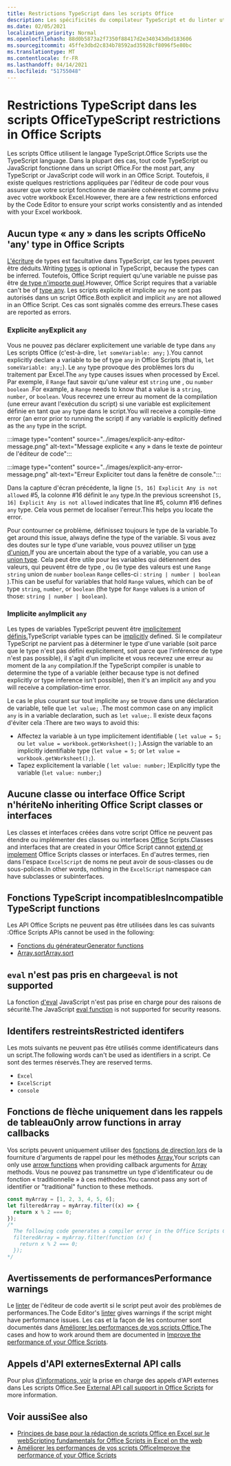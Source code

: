 ```yaml
---
title: Restrictions TypeScript dans les scripts Office
description: Les spécificités du compilateur TypeScript et du linter utilisés par l'éditeur de code de scripts Office.
ms.date: 02/05/2021
localization_priority: Normal
ms.openlocfilehash: 88d0b5873a2f7350f88417d2e340343dbd183606
ms.sourcegitcommit: 45ffe3dbd2c834b78592ad35928cf8096f5e80bc
ms.translationtype: MT
ms.contentlocale: fr-FR
ms.lasthandoff: 04/14/2021
ms.locfileid: "51755048"
---
```

# <a name="typescript-restrictions-in-office-scripts"></a><span data-ttu-id="791a0-103">Restrictions TypeScript dans les scripts Office</span><span class="sxs-lookup"><span data-stu-id="791a0-103">TypeScript restrictions in Office Scripts</span></span>

<span data-ttu-id="791a0-104">Les scripts Office utilisent le langage TypeScript.</span><span class="sxs-lookup"><span data-stu-id="791a0-104">Office Scripts use the TypeScript language.</span></span> <span data-ttu-id="791a0-105">Dans la plupart des cas, tout code TypeScript ou JavaScript fonctionne dans un script Office.</span><span class="sxs-lookup"><span data-stu-id="791a0-105">For the most part, any TypeScript or JavaScript code will work in an Office Script.</span></span> <span data-ttu-id="791a0-106">Toutefois, il existe quelques restrictions appliquées par l'éditeur de code pour vous assurer que votre script fonctionne de manière cohérente et comme prévu avec votre workbook Excel.</span><span class="sxs-lookup"><span data-stu-id="791a0-106">However, there are a few restrictions enforced by the Code Editor to ensure your script works consistently and as intended with your Excel workbook.</span></span>

## <a name="no-any-type-in-office-scripts"></a><span data-ttu-id="791a0-107">Aucun type « any » dans les scripts Office</span><span class="sxs-lookup"><span data-stu-id="791a0-107">No 'any' type in Office Scripts</span></span>

<span data-ttu-id="791a0-108">[L'écriture](https://www.typescriptlang.org/docs/handbook/typescript-in-5-minutes.html) de types est facultative dans TypeScript, car les types peuvent être déduits.</span><span class="sxs-lookup"><span data-stu-id="791a0-108">Writing [types](https://www.typescriptlang.org/docs/handbook/typescript-in-5-minutes.html) is optional in TypeScript, because the types can be inferred.</span></span> <span data-ttu-id="791a0-109">Toutefois, Office Script requiert qu'une variable ne puisse pas être [de type n'importe quel](https://www.typescriptlang.org/docs/handbook/basic-types.html#any).</span><span class="sxs-lookup"><span data-stu-id="791a0-109">However, Office Script requires that a variable can't be of [type any](https://www.typescriptlang.org/docs/handbook/basic-types.html#any).</span></span> <span data-ttu-id="791a0-110">Les scripts explicite et implicite `any` ne sont pas autorisés dans un script Office.</span><span class="sxs-lookup"><span data-stu-id="791a0-110">Both explicit and implicit `any` are not allowed in an Office Script.</span></span> <span data-ttu-id="791a0-111">Ces cas sont signalés comme des erreurs.</span><span class="sxs-lookup"><span data-stu-id="791a0-111">These cases are reported as errors.</span></span>

### <a name="explicit-any"></a><span data-ttu-id="791a0-112">Explicite `any`</span><span class="sxs-lookup"><span data-stu-id="791a0-112">Explicit `any`</span></span>

<span data-ttu-id="791a0-113">Vous ne pouvez pas déclarer explicitement une variable de type dans `any` Les scripts Office (c'est-à-dire, `let someVariable: any;` ).</span><span class="sxs-lookup"><span data-stu-id="791a0-113">You cannot explicitly declare a variable to be of type `any` in Office Scripts (that is, `let someVariable: any;`).</span></span> <span data-ttu-id="791a0-114">Le `any` type provoque des problèmes lors du traitement par Excel.</span><span class="sxs-lookup"><span data-stu-id="791a0-114">The `any` type causes issues when processed by Excel.</span></span> <span data-ttu-id="791a0-115">Par exemple, il `Range` faut savoir qu'une valeur est `string` une , ou `number` `boolean` .</span><span class="sxs-lookup"><span data-stu-id="791a0-115">For example, a `Range` needs to know that a value is a `string`, `number`, or `boolean`.</span></span> <span data-ttu-id="791a0-116">Vous recevrez une erreur au moment de la compilation (une erreur avant l'exécution du script) si une variable est explicitement définie en tant que `any` type dans le script.</span><span class="sxs-lookup"><span data-stu-id="791a0-116">You will receive a compile-time error (an error prior to running the script) if any variable is explicitly defined as the `any` type in the script.</span></span>

:::image type="content" source="../images/explicit-any-editor-message.png" alt-text="Message explicite « any » dans le texte de pointeur de l'éditeur de code":::

:::image type="content" source="../images/explicit-any-error-message.png" alt-text="Erreur Expliciter tout dans la fenêtre de console.":::

<span data-ttu-id="791a0-119">Dans la capture d'écran précédente, la ligne `[5, 16] Explicit Any is not allowed` #5, la colonne #16 définit le `any` type.</span><span class="sxs-lookup"><span data-stu-id="791a0-119">In the previous screenshot `[5, 16] Explicit Any is not allowed` indicates that line #5, column #16 defines `any` type.</span></span> <span data-ttu-id="791a0-120">Cela vous permet de localiser l'erreur.</span><span class="sxs-lookup"><span data-stu-id="791a0-120">This helps you locate the error.</span></span>

<span data-ttu-id="791a0-121">Pour contourner ce problème, définissez toujours le type de la variable.</span><span class="sxs-lookup"><span data-stu-id="791a0-121">To get around this issue, always define the type of the variable.</span></span> <span data-ttu-id="791a0-122">Si vous avez des doutes sur le type d'une variable, vous pouvez utiliser un [type d'union.](https://www.typescriptlang.org/docs/handbook/unions-and-intersections.html)</span><span class="sxs-lookup"><span data-stu-id="791a0-122">If you are uncertain about the type of a variable, you can use a [union type](https://www.typescriptlang.org/docs/handbook/unions-and-intersections.html).</span></span> <span data-ttu-id="791a0-123">Cela peut être utile pour les variables qui détiennent des valeurs, qui peuvent être de type , ou (le type des valeurs est une `Range` `string` union de `number` `boolean` `Range` celles-ci : `string | number | boolean` ).</span><span class="sxs-lookup"><span data-stu-id="791a0-123">This can be useful for variables that hold `Range` values, which can be of type `string`, `number`, or `boolean` (the type for `Range` values is a union of those: `string | number | boolean`).</span></span>

### <a name="implicit-any"></a><span data-ttu-id="791a0-124">Implicite `any`</span><span class="sxs-lookup"><span data-stu-id="791a0-124">Implicit `any`</span></span>

<span data-ttu-id="791a0-125">Les types de variables TypeScript peuvent être [implicitement définis.](https://www.typescriptlang.org/docs/handbook/type-inference.html)</span><span class="sxs-lookup"><span data-stu-id="791a0-125">TypeScript variable types can be [implicitly](https://www.typescriptlang.org/docs/handbook/type-inference.html) defined.</span></span> <span data-ttu-id="791a0-126">Si le compilateur TypeScript ne parvient pas à déterminer le type d'une variable (soit parce que le type n'est pas défini explicitement, soit parce que l'inférence de type n'est pas possible), il s'agit d'un implicite et vous recevrez une erreur au moment de la `any` compilation.</span><span class="sxs-lookup"><span data-stu-id="791a0-126">If the TypeScript compiler is unable to determine the type of a variable (either because type is not defined explicitly or type inference isn't possible), then it's an implicit `any` and you will receive a compilation-time error.</span></span>

<span data-ttu-id="791a0-127">Le cas le plus courant sur tout implicite `any` se trouve dans une déclaration de variable, telle que `let value;` .</span><span class="sxs-lookup"><span data-stu-id="791a0-127">The most common case on any implicit `any` is in a variable declaration, such as `let value;`.</span></span> <span data-ttu-id="791a0-128">Il existe deux façons d'éviter cela :</span><span class="sxs-lookup"><span data-stu-id="791a0-128">There are two ways to avoid this:</span></span>

* <span data-ttu-id="791a0-129">Affectez la variable à un type implicitement identifiable ( `let value = 5;` ou `let value = workbook.getWorksheet();` ).</span><span class="sxs-lookup"><span data-stu-id="791a0-129">Assign the variable to an implicitly identifiable type (`let value = 5;` or `let value = workbook.getWorksheet();`).</span></span>
* <span data-ttu-id="791a0-130">Tapez explicitement la variable ( `let value: number;` )</span><span class="sxs-lookup"><span data-stu-id="791a0-130">Explicitly type the variable (`let value: number;`)</span></span>

## <a name="no-inheriting-office-script-classes-or-interfaces"></a><span data-ttu-id="791a0-131">Aucune classe ou interface Office Script n'hérite</span><span class="sxs-lookup"><span data-stu-id="791a0-131">No inheriting Office Script classes or interfaces</span></span>

<span data-ttu-id="791a0-132">Les classes et interfaces créées dans votre script Office ne peuvent pas étendre ou implémenter des classes ou interfaces [Office](https://www.typescriptlang.org/docs/handbook/classes.html#inheritance) Scripts.</span><span class="sxs-lookup"><span data-stu-id="791a0-132">Classes and interfaces that are created in your Office Script cannot [extend or implement](https://www.typescriptlang.org/docs/handbook/classes.html#inheritance) Office Scripts classes or interfaces.</span></span> <span data-ttu-id="791a0-133">En d'autres termes, rien dans l'espace `ExcelScript` de noms ne peut avoir de sous-classes ou de sous-polices.</span><span class="sxs-lookup"><span data-stu-id="791a0-133">In other words, nothing in the `ExcelScript` namespace can have subclasses or subinterfaces.</span></span>

## <a name="incompatible-typescript-functions"></a><span data-ttu-id="791a0-134">Fonctions TypeScript incompatibles</span><span class="sxs-lookup"><span data-stu-id="791a0-134">Incompatible TypeScript functions</span></span>

<span data-ttu-id="791a0-135">Les API Office Scripts ne peuvent pas être utilisées dans les cas suivants :</span><span class="sxs-lookup"><span data-stu-id="791a0-135">Office Scripts APIs cannot be used in the following:</span></span>

* [<span data-ttu-id="791a0-136">Fonctions du générateur</span><span class="sxs-lookup"><span data-stu-id="791a0-136">Generator functions</span></span>](https://developer.mozilla.org/docs/Web/JavaScript/Guide/Iterators_and_Generators#generator_functions)
* [<span data-ttu-id="791a0-137">Array.sort</span><span class="sxs-lookup"><span data-stu-id="791a0-137">Array.sort</span></span>](https://developer.mozilla.org/docs/Web/JavaScript/Reference/Global_Objects/Array/sort)

## <a name="eval-is-not-supported"></a><span data-ttu-id="791a0-138">`eval` n'est pas pris en charge</span><span class="sxs-lookup"><span data-stu-id="791a0-138">`eval` is not supported</span></span>

<span data-ttu-id="791a0-139">La fonction [d'eval](https://developer.mozilla.org/docs/Web/JavaScript/Reference/Global_Objects/eval) JavaScript n'est pas prise en charge pour des raisons de sécurité.</span><span class="sxs-lookup"><span data-stu-id="791a0-139">The JavaScript [eval function](https://developer.mozilla.org/docs/Web/JavaScript/Reference/Global_Objects/eval) is not supported for security reasons.</span></span>

## <a name="restricted-identifers"></a><span data-ttu-id="791a0-140">Identifers restreints</span><span class="sxs-lookup"><span data-stu-id="791a0-140">Restricted identifers</span></span>

<span data-ttu-id="791a0-141">Les mots suivants ne peuvent pas être utilisés comme identificateurs dans un script.</span><span class="sxs-lookup"><span data-stu-id="791a0-141">The following words can't be used as identifiers in a script.</span></span> <span data-ttu-id="791a0-142">Ce sont des termes réservés.</span><span class="sxs-lookup"><span data-stu-id="791a0-142">They are reserved terms.</span></span>

* `Excel`
* `ExcelScript`
* `console`

## <a name="only-arrow-functions-in-array-callbacks"></a><span data-ttu-id="791a0-143">Fonctions de flèche uniquement dans les rappels de tableau</span><span class="sxs-lookup"><span data-stu-id="791a0-143">Only arrow functions in array callbacks</span></span>

<span data-ttu-id="791a0-144">Vos scripts peuvent uniquement utiliser des [fonctions de direction lors](https://developer.mozilla.org/docs/Web/JavaScript/Reference/Functions/Arrow_functions) de la fourniture d'arguments de rappel pour les méthodes [Array.](https://developer.mozilla.org/docs/Web/JavaScript/Reference/Global_Objects/Array)</span><span class="sxs-lookup"><span data-stu-id="791a0-144">Your scripts can only use [arrow functions](https://developer.mozilla.org/docs/Web/JavaScript/Reference/Functions/Arrow_functions) when providing callback arguments for [Array](https://developer.mozilla.org/docs/Web/JavaScript/Reference/Global_Objects/Array) methods.</span></span> <span data-ttu-id="791a0-145">Vous ne pouvez pas transmettre un type d'identificateur ou de fonction « traditionnelle » à ces méthodes.</span><span class="sxs-lookup"><span data-stu-id="791a0-145">You cannot pass any sort of identifier or "traditional" function to these methods.</span></span>

```TypeScript
const myArray = [1, 2, 3, 4, 5, 6];
let filteredArray = myArray.filter((x) => {
  return x % 2 === 0;
});
/*
  The following code generates a compiler error in the Office Scripts Code Editor.
  filteredArray = myArray.filter(function (x) {
    return x % 2 === 0;
  });
*/
```

## <a name="performance-warnings"></a><span data-ttu-id="791a0-146">Avertissements de performances</span><span class="sxs-lookup"><span data-stu-id="791a0-146">Performance warnings</span></span>

<span data-ttu-id="791a0-147">Le [linter](https://wikipedia.org/wiki/Lint_(software)) de l'éditeur de code avertit si le script peut avoir des problèmes de performances.</span><span class="sxs-lookup"><span data-stu-id="791a0-147">The Code Editor's [linter](https://wikipedia.org/wiki/Lint_(software)) gives warnings if the script might have performance issues.</span></span> <span data-ttu-id="791a0-148">Les cas et la façon de les contourner sont documentés dans [Améliorer les performances de vos scripts Office.](web-client-performance.md)</span><span class="sxs-lookup"><span data-stu-id="791a0-148">The cases and how to work around them are documented in [Improve the performance of your Office Scripts](web-client-performance.md).</span></span>

## <a name="external-api-calls"></a><span data-ttu-id="791a0-149">Appels d'API externes</span><span class="sxs-lookup"><span data-stu-id="791a0-149">External API calls</span></span>

<span data-ttu-id="791a0-150">Pour plus [d'informations, voir](external-calls.md) la prise en charge des appels d'API externes dans Les scripts Office.</span><span class="sxs-lookup"><span data-stu-id="791a0-150">See [External API call support in Office Scripts](external-calls.md) for more information.</span></span>

## <a name="see-also"></a><span data-ttu-id="791a0-151">Voir aussi</span><span class="sxs-lookup"><span data-stu-id="791a0-151">See also</span></span>

* [<span data-ttu-id="791a0-152">Principes de base pour la rédaction de scripts Office en Excel sur le web</span><span class="sxs-lookup"><span data-stu-id="791a0-152">Scripting fundamentals for Office Scripts in Excel on the web</span></span>](scripting-fundamentals.md)
* [<span data-ttu-id="791a0-153">Améliorer les performances de vos scripts Office</span><span class="sxs-lookup"><span data-stu-id="791a0-153">Improve the performance of your Office Scripts</span></span>](web-client-performance.md)
